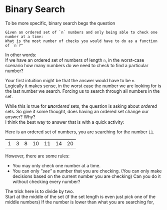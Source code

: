 # Binary Search

To be more specific, binary search begs the question
```
Given an ordered set of `n` numbers and only being able to check one number at a time:
What is the most number of checks you would have to do as a function of `n`?"
```
In other words:</br>
If we have an ordered set of numbers of length `n`, in the worst-case scenario how many numbers do we need to check to find a particular number?

Your first intuition might be that the answer would have to be `n`.</br>
Logically it makes sense, in the worst case the number we are looking for is the last number we search. Forcing us to search through all numbers in the set. 

While this is true for ***un**ordered* sets, the question is asking about *ordered* sets.
So give it some thought, does having an ordered set change our answer? Why?</br>
I think the best way to answer that is with a quick activity:</br>

Here is an ordered set of numbers, you are searching for the number `11`.
<table>
  <tr>
    <td>1</td>
    <td>3</td>
    <td>8</td>
    <td>10</td>
    <td>11</td>
    <td>14</td>
    <td>20</td>
  </tr>
</table>

However, there are some rules:</br>
- You may only check one number at a time.
- You can only *"see"* a number that you are checking.
  (You can only make decisions based on the current number you are checking)
Can you do it without checking every number?



The trick here is to divide by two.</br>
Start at the middle of the set (if the set length is even just pick one of the middle numbers)
If the number is lower than what you are searching for, 



